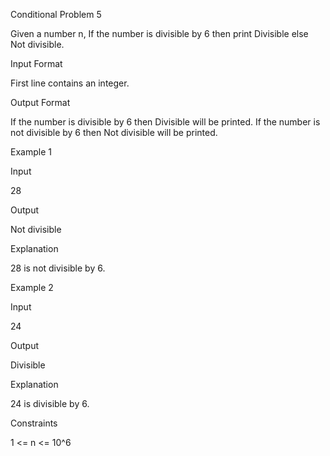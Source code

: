 Conditional Problem 5

Given a number n, If the number is divisible by 6 then print Divisible else Not divisible.

Input Format

First line contains an integer.

Output Format

If the number is divisible by 6 then Divisible will be printed. If the number is not divisible by 6 then Not divisible will be printed.

Example 1

Input

28

Output

Not divisible

Explanation

28 is not divisible by 6.

Example 2

Input

24

Output

Divisible

Explanation

24 is divisible by 6.

Constraints

1 <= n <= 10^6
